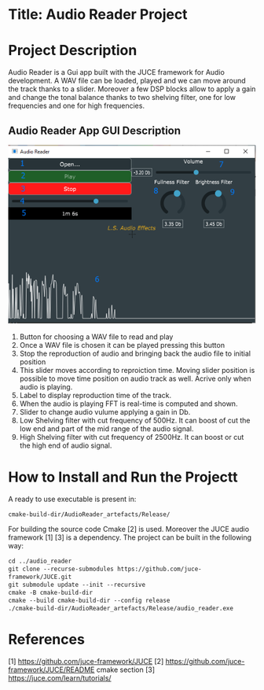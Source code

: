 # Title: Audio Reader Project

# Project Description

Audio Reader is a Gui app built with the JUCE framework for Audio development. A WAV file can be loaded, played and we can move around the track thanks to a slider.
Moreover a few DSP blocks allow to apply a gain and change the tonal balance thanks to two shelving filter, one for low frequencies and one for high frequencies.  

## Audio Reader App GUI Description 

![reader_numbered](figs/reader_numbered.png)

1. Button for choosing a WAV file to read and play
2. Once a WAV file is chosen it can be played pressing this button
3. Stop the reproduction of audio and bringing back the audio file to initial position
4. This slider moves according to reproiction time. Moving slider position is possible to move time position on audio track as well. Acrive only when audio is playing.
5. Label to display reproduction time of the track.
6. When the audio is playing FFT is real-time is computed and shown.
7. Slider to change audio vulume applying a gain in Db.
8. Low Shelving filter with cut frequency of 500Hz. It can boost of cut the low end and part of the mid range of the audio signal.
9. High Shelving filter with cut frequency of 2500Hz. It can boost or cut the high end of audio signal. 

# How to Install and Run the Projectt

A ready to use executable is present in: 

    cmake-build-dir/AudioReader_artefacts/Release/

For building the source code Cmake [2] is used. Moreover the JUCE audio framework [1] [3] is a dependency.
The project can be built in the following way:

    cd ../audio_reader
    git clone --recurse-submodules https://github.com/juce-framework/JUCE.git
    git submodule update --init --recursive
    cmake -B cmake-build-dir
    cmake --build cmake-build-dir --config release
    ./cmake-build-dir/AudioReader_artefacts/Release/audio_reader.exe

# References

[1] https://github.com/juce-framework/JUCE
[2] https://github.com/juce-framework/JUCE/README cmake section
[3] https://juce.com/learn/tutorials/
